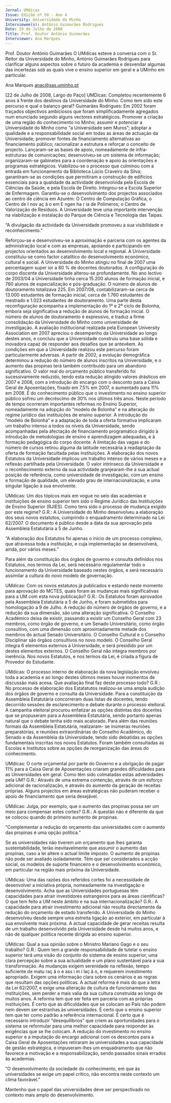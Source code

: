 ```yaml
---
Jornal: UMdicas
Issue: Edição nº 59 - Ano 4
University: Universidade do Minho
Interviewee(s): António Guimarães Rodrigues
Date: 29 de Julho de 2008
Title: Prof. Doutor António Guimarães
Interviewer: Ana Marques
---
```


Prof. Doutor António Guimarães
O UMdicas esteve à conversa com o Sr. Reitor da Universidade do
Minho, António Guimarães Rodrigues para clarificar alguns
aspectos sobre o futuro da academia e desvendar algumas das
incertezas sob as quais vive o ensino superior em geral e a UMinho em
particular.

Ana Marques
anac@sas.uminho.pt

[22 de Julho de 2008, Largo do Paço]
UMDicas: Completou recentemente 6
anos à frente dos destinos da
Universidade do Minho. Como tem
sido este percurso e qual o balanço
geral?
Guimarães Rodrigues: Em 2002
foram traçados objectivos
ambiciosos que foram
simplificadamente agregados num
enunciado segundo alguns vectores
estratégicos. Promover a criação de
uma região do conhecimento no
Minho; assumir e potenciar a
Universidade do Minho como “a
Universidade sem Muros”; adoptar a
qualidade e a responsabilidade social
em todas as áreas de actuação da
Universidade; promover fontes de
financiamento alternativas ao
financiamento público; racionalizar a
estrutura e reforçar o conceito de
projecto.
Lançaram-se as bases de apoio,
nomeadamente de infra-estruturas
de comunicações; desenvolveu-se
um sistema de informação;
organizaram-se gabinetes para a
coordenação e apoio às orientações e
programas estratégicos.
Viabilizou-se o processo que
culminou com a entrada em
funcionamento da Biblioteca Lúcio
Craveiro da Silva; garantiram-se as
condições que permitiram a
construção de edifícios essenciais
para a qualidade da actividade
desenvolvida pela Escola de Ciências
da Saúde, e pela Escola de Direito.
Integrou-se a Escola Superior de
Enfermagem.
Garantiu-se o desenvolvimento dos
projectos associados ao centro de
ciência em Azurém: O Centro de
Computação Gráfica, o Centro de
I nov aç ã o em E ngen ha r ia de
Polímeros; o Centro de Valorização de
Resíduos. A Universidade teve uma
importante intervenção na
viabilização e instalação do Parque
de Ciência e Tecnologia das Taipas.

“A divulgação da
actividade da
Universidade
promoveu a sua
visibilidade e
reconhecimento.”

Reforçou-se e desenvolveu-se a
aproximação e parceria com os
agentes da administração local e com
as empresas, apoiando e
participando em projectos orientados
ao desenvolvimento local e regional.
A Universidade constituiu-se como
factor catalítico do desenvolvimento
económico, cultural e social.
A Universidade do Minho atingiu no
final de 2007 uma percentagem
super ior a 80 % de docentes
doutorados.
A configuração do corpo discente da
Universidade alterou-se
profundamente. No ano lectivo de
2003/04 a Universidade tinha cerca
15.200 alunos de formação inicial, e
760 alunos de especialização e pós-graduação. O número de alunos de
doutoramento totalizava 225. Em
2007/08, contabilizaram-se cerca de
13.000 estudantes de formação
inicial, cerca de 1.760 estudantes de
mestrado e 1.023 estudantes de
doutoramento. Uma parte desta
reconfiguração acompanha a
implementação do 1º e 2º ciclo de
Bolonha, embora seja significativa a
redução de alunos de formação
inicial. O número de alunos de
doutoramento é expressivo, e traduz
a firme consolidação da Universidade
do Minho como universidade de
investigação.
A avaliação institucional realizada
pela European University Association
em 2007 apreciou o desempenho da
Universidade ao longo destes anos, e
concluiu que a Universidade
construiu uma base sólida e
inovadora capaz de responder aos
desafios que se antevêem.
As condições em que a Universidade
realizou este percurso foram
particularmente adversas.
A partir de 2002, a evolução
demográfica determinou a redução
do número de alunos inscritos na
Universidade, e o aumento das
propinas terá também contribuído
para um abandono significativo.
O valor real do orçamento público
transferido foi sucessivamente
reduzido, tendo esta redução
atingido valores drásticos em 2007 e
2008, com a introdução do encargo
com o desconto para a Caixa Geral de
Aposentações, fixado em 7,5% em
2007, e aumentado para 11% em
2008. É do conhecimento público que
o investimento no ensino superior
público sofreu um decréscimo de 30%
nos últimos três anos.
Neste período de tempo ocorreram
importantes reformas no Ensino
Superior, nomeadamente na adopção
do “modelo de Bolonha” e na
alteração do regime jurídico das
instituições de ensino superior.
A introdução do “modelo de Bolonha”
e a adaptação de toda a oferta
formativa implicaram um trabalho
intenso a todos os níveis da
Universidade, sendo acompanhadas
pela afectação de financiamento
programático dirigido à introdução de
metodologias de ensino e
aprendizagem adequadas, e à
formação pedagógica do corpo
docente.
A limitação das vagas e do número de
cursos retirou alguma da latitude
necessária à readaptação da oferta
de formação facultada pelas
instituições.
A elaboração dos novos Estatutos da
Universidade implicou um trabalho
intenso de vários meses e a reflexão
partilhada pela Universidade.
O valor intrínseco da Universidade e o
reconhecimento externo da sua
actividade granjearam-lhe a sua
actual posição de referência, como
universidade de investigação, com
um ensino e formação de qualidade,
um elevado grau de
internacionalização, e uma singular
ligação à sua envolvente.

UMdicas: Um dos tópicos mais em
vogue no seio das academias e
instituições de ensino superior tem
sido o Regime Jurídico das
Instituições de Ensino Superior
(RJIES). Como tens sido o processo
de mudança exigido por este regime?
G.R.: A Universidade do Minho
desenvolveu a elaboração dos seus
novos estatutos, cumprindo o
enquadramento determinado na Lei
62/2007. O documento é público
desde a data da sua aprovação pela
Assembleia Estatutária a 5 de Junho.

“A elaboração dos
Estatutos foi apenas o
início de um processo
complexo, que
atravessa toda a
instituição, e cuja
implementação se
desenvolverá, ainda,
por vários meses.”

Para além da constituição dos órgãos
de governo e consulta definidos nos
Estatutos, nos termos da Lei, será
necessário regulamentar todo o
funcionamento da Universidade
baseado nestes órgãos, e será
necessário assimilar a cultura do
novo modelo de governação.

UMdicas: Com os novos estatutos já
publicados e estando neste momento
para aprovação do MCTES, quais
foram as mudanças mais
significativas para a UM com esta
nova publicação?
G.R.: Os Estatutos foram aprovados
pela Assembleia Estatutária a 5 de
Junho, e foram submetidos para
homologação a 9 de Julho.
A redução do número de órgãos de
governo, e a redução da sua
dimensão, são uma alteração
significativa. O Conselho Académico
deixa de existir, passando a existir um
Conselho Geral com 23 membros,
como órgão de governo, e um Senado
Universitário, como órgão consultivo,
com uma dimensão com
aproximadamente metade dos
membros do actual Senado
Universitário. O Conselho Cultural e o
Conselho Disciplinar são órgãos
consultivos no novo modelo.
O Conselho Geral integra 6 elementos
externos à Universidade, e será
presidido por um destes elementos
externos. O Conselho Geral não
integra membros por inerência.
Nos novos Estatutos, e nos termos da
Lei, é criada a figura de Provedor do
Estudante.

UMdicas: O processo interno de
elaboração da nova legislação
envolveu toda a academia e ao longo
destes últimos meses houve
momentos de discussão mais acesa.
Que avaliação final faz deste
processo todo?
G.R.: No processo de elaboração dos
Estatatutos realizou-se uma ampla
audição dos órgãos de governo e
consulta da Universidade.
Para a constituição da Assembleia
Estatutária concorreram duas listas
de docentes, tendo decorrido
sessões de esclarecimento e debate
durante o processo eleitoral. A
campanha eleitoral procurou
enfatizar as opções distintas dos
docentes que se propuseram para a
Assembleia Estatutária, sendo
portanto apenas natural que o debate
tenha sido mais acalorado.
Para além das reuniões formais da
Assembleia Estatutária, realizaram-
se inúmeras reuniões preparatórias,
e reuniões extraordinárias do
Conselho Académico, do Senado e da
Assembleia da Universidade, tendo
sido debatidas as opções
fundamentais inscritas nos novos
Estatutos.
Foram também consultadas as
Escolas e Institutos sobre as opções
de reorganização das áreas do
conhecimento.

UMdicas: O corte orçamental por
parte do Governo e a obrigação de
pagar 11% para a Caixa Geral de
Aposentações criaram grandes
dificuldades para as Universidades
em geral. Como têm sido colmatadas
estas adversidades pela UM?
G.R.: Através de uma extrema
contenção, através de um esforço
adicional de racionalização, e através
do aumento da geração de receitas
próprias. Alguns projectos em áreas
estratégicas não puderam receber o
apoio de financiamento que seria
desejável.

UMdicas: Julga, por exemplo, que o
aumento das propinas possa ser um
meio para compensar estes cortes?
G.R.: A questão não é diferente da que
se colocou quando do primeiro
aumento de propinas.

“Complementar a
redução do orçamento
das universidades
com o aumento das
propinas é uma opção
política.”

Se as universidades não tiverem um
orçamento que lhes garanta
sustentabilidade, terão
inevitavelmente que assumir o
aumento das propinas, caso a lei
altere o actual limite imposto.
O aumento de propinas não pode ser
avaliado isoladamente. Têm que ser
considerados a acção social, os
modelos de suporte financeiro e o
desenvolvimento económico, em
particular na região mais próxima da
Universidade.

UMdicas: Uma das razões dos
referidos cortes foi a necessidade de
desenvolver a iniciativa própria,
nomeadamente na investigação e
desenvolvimento. Acha que as
Universidades portuguesas têm
capacidades para atrair investidores
estrangeiros para as áreas
científicas? O que tem feito a UM
neste âmbito e na sua
internacionalização?
G.R.: A capacidade para atrair
investimento adicional não resulta
directamente da redução do
orçamento de estado transferido.
A Universidade do Minho desenvolveu
desde sempre uma estreita ligação
ao exterior, em particular à sua
envolvente mais próxima.
A actual capacidade de gerar receitas
resulta de um trabalho desenvolvido
pela Universidade desde há muitos
anos, e não de qualquer política
recente dirigida ao ensino superior.

UMdicas: Qual a sua opinião sobre o
Ministro Mariano Gago e o seu
trabalho?
G.R.: Quem tem a grande
responsabilidade de tutelar o ensino
superior terá uma visão do conjunto
do sistema de ensino superior, uma
clara percepção sobre a sua
actualidade e um plano sustentável
para a sua transformação.
As mudanças exigem serenidade na
reflexão, tempo suficiente de
matu raç ã o e ass i m i laç ã o, e
requerem investimento apropriado.
Exigem uma informação clara sobre
os cenários e as regras que resultam
das opções políticas.
A actual reforma é mais do que a letra
da Lei 62/2007, e exige uma alteração
de cultura de funcionamento das
instituições, sem perder a mais valia
da sua cultura construída ao longo de
muitos anos. A reforma tem que ser
feita em parceria com as próprias
instituições.
É certo que as dificuldades que se
colocam ao País não podem nem
devem ser estranhas às
universidades. É certo que o ensino
superior tem que ter como padrão a
referência internacional. É certo que é
necessário introduzir
“desequilíbrios” que criem as
oportunidades para o sistema se
reformular para uma melhor
capacidade para responder às
exigências que se lhe colocam.
A redução do investimento no ensino
superior e a imputação do encargo
adicional com os descontos para a
Caixa Geral de Aposentações
retiraram às universidades a sua
capacidade de gestão estratégica, e
impuseram-lhes um enquadramento
que não favorece a motivação e a
responsabilização, sendo passados
sinais errados às academias.

“O desenvolvimento da
sociedade do
conhecimento, em que
às universidades se
exige um papel crítico,
não encontra neste
contexto um clima
favorável.”

Mantenho que o papel das
universidades deve ser
perspectivado no contexto mais
amplo do desenvolvimento.